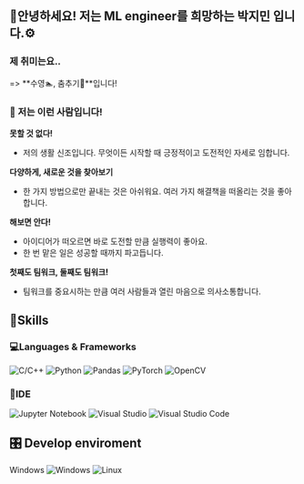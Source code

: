 ## 👋안녕하세요! 저는 ML engineer를 희망하는 박지민 입니다.⚙️ 


### 제 취미는요.. 
=> **수영🏊️, 춤추기💃**입니다!

### 🤗 저는 이런 사람입니다!

**못할 것 없다!**

- 저의 생활 신조입니다. 무엇이든 시작할 때 긍정적이고 도전적인 자세로 임합니다.

**다양하게, 새로운 것을 찾아보기**

- 한 가지 방법으로만 끝내는 것은 아쉬워요. 여러 가지 해결책을 떠올리는 것을 좋아합니다.

**해보면 안다!**

- 아이디어가 떠오르면 바로 도전할 만큼 실행력이 좋아요.
- 한 번 맡은 일은 성공할 때까지 파고듭니다.

**첫째도 팀워크, 둘째도 팀워크!**

- 팀워크를 중요시하는 만큼 여러 사람들과 열린 마음으로 의사소통합니다.

## 🥳Skills

### 💻Languages & Frameworks
![C/C++](https://img.shields.io/badge/c/c++-3670A0?style=for-the-badge&logo=c/c++&logoColor=white)
![Python](https://img.shields.io/badge/python-3670A0?style=for-the-badge&logo=python&logoColor=ffdd54)
![Pandas](https://img.shields.io/badge/pandas-%23150458.svg?style=for-the-badge&logo=pandas&logoColor=white)
![PyTorch](https://img.shields.io/badge/PyTorch-%23EE4C2C.svg?style=for-the-badge&logo=PyTorch&logoColor=white)
![OpenCV](https://img.shields.io/badge/opencv-%23white.svg?style=for-the-badge&logo=opencv&logoColor=white)

### 🔧IDE
![Jupyter Notebook](https://img.shields.io/badge/jupyter-%23FA0F00.svg?style=for-the-badge&logo=jupyter&logoColor=white)
![Visual Studio](https://img.shields.io/badge/Visual%20Studio-5C2D91?style=for-the-badge&logo=visual-studio&logoColor=white)
![Visual Studio Code](https://img.shields.io/badge/Visual%20Studio%20Code-0078d7.svg?style=for-the-badge&logo=visual-studio-code&logoColor=white)

## 🎛️ Develop enviroment 
Windows	![Windows](https://img.shields.io/badge/Windows-0078D6?style=for-the-badge&logo=windows&logoColor=white)
![Linux](https://img.shields.io/badge/Linux-FCC624?style=for-the-badge&logo=linux&logoColor=black)
